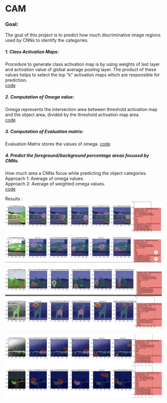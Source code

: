 # CAM

### Goal:
The goal of this project is to predict how much discriminative image regions used by CNNs to identify the categories. 
##### 1. Class Activation Maps: 
Procedure to generate class activation map is by using weights of last layer and activation value of global average pooling layer. 
The product of these values helps to select the top "k" activation maps which are responsible for prediction.
<br>
[code](https://git.opendfki.de/pawneshg/cam/-/blob/master/activation/utils.py#L60)
##### 2. Computation of Omega value:
Omega represents the intersection area between threshold activation map and the object area, divided by the threshold activation map area.
<br>
[code](https://git.opendfki.de/pawneshg/cam/-/blob/master/activation/utils.py#L246)
##### 3. Computation of Evaluation matrix: 
Evaluation Matrix stores the values of omega. 
[code](https://git.opendfki.de/pawneshg/cam/-/blob/master/activation/visualize.py#L77)
##### 4. Predict the foreground/background percentage areas focused by CNNs.
How much area a CNNs focus while predicting the object categories. 
Approach 1: Average of omega values. <br>
Approach 2: Average of weighted omega values.<br>
[code](https://git.opendfki.de/pawneshg/cam/-/blob/master/activation/visualize.py#L118) <br>


Results :
![Example #1][img1]


![Example #2][img2]


![Example #3][img3]

[img1]: docs/results_1.png
[img2]: docs/results_2.png
[img3]: docs/results_3.png